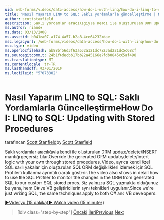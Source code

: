 ```yaml
---
uid: web-forms/videos/data-access/how-do-i-with-linq/how-do-i-linq-to-sql-updating-with-stored-procedures
title: 'Nasıl Yaparım LINQ to SQL: Saklı yordamlarla güncelleştirme | Microsoft Docs'
author: scottstanfield
description: Saklı yordamlar aracılığıyla kendi ile oluşturulan ORM update/delete/INSERT mantığı geçersiz kılar. Video, ayrıca için SQL Profiler'ı kullanma ayrıntılı olarak gösterir...
ms.author: riande
ms.date: 03/13/2008
ms.assetid: b041ea07-a174-4a57-b2a8-4ce64232bdae
msc.legacyurl: /web-forms/videos/data-access/how-do-i-with-linq/how-do-i-linq-to-sql-updating-with-stored-procedures
msc.type: video
ms.openlocfilehash: ab88bf56d3f63a562a121dc7523ad221dc5c68cf
ms.sourcegitcommit: 24b1f6decbb17bb22a45166e5fdb0845c65af498
ms.translationtype: MT
ms.contentlocale: tr-TR
ms.lasthandoff: 03/01/2019
ms.locfileid: "57073302"
---
```

<a name="how-do-i-linq-to-sql-updating-with-stored-procedures"></a><span data-ttu-id="0d0a0-104">Nasıl Yaparım LINQ to SQL: Saklı Yordamlarla Güncelleştirme</span><span class="sxs-lookup"><span data-stu-id="0d0a0-104">How Do I: LINQ to SQL: Updating with Stored Procedures</span></span>
====================
<span data-ttu-id="0d0a0-105">tarafından [Scott Stanfield](https://github.com/scottstanfield)</span><span class="sxs-lookup"><span data-stu-id="0d0a0-105">by [Scott Stanfield](https://github.com/scottstanfield)</span></span>

<span data-ttu-id="0d0a0-106">Saklı yordamlar aracılığıyla kendi ile oluşturulan ORM update/delete/INSERT mantığı geçersiz kılar.</span><span class="sxs-lookup"><span data-stu-id="0d0a0-106">Override the generated ORM update/delete/insert logic with your own through stored procedures.</span></span> <span data-ttu-id="0d0a0-107">Video, ayrıca kendi özel SQL saklı yakalar için oluşturulan SQL ORM değişiklikleri izlemek için SQL Profiler'ı kullanma ayrıntılı olarak gösterir.</span><span class="sxs-lookup"><span data-stu-id="0d0a0-107">The video also shows in detail how to use the SQL Profiler to monitor the changes in the ORM from generated SQL to our custom SQL stored procs.</span></span> <span data-ttu-id="0d0a0-108">Biz yalnızca SQL yazmakta olduğunuz bu yana, hem C# ve VB geliştiricilerin aynı teknikleri uygulanır.</span><span class="sxs-lookup"><span data-stu-id="0d0a0-108">Since we're just writing SQL, the same techniques apply to both C# and VB developers.</span></span>

[<span data-ttu-id="0d0a0-109">&#9654;Videoyu (15 dakika)</span><span class="sxs-lookup"><span data-stu-id="0d0a0-109">&#9654; Watch video (15 minutes)</span></span>](https://channel9.msdn.com/Blogs/ASP-NET-Site-Videos/how-do-i-linq-to-sql-updating-with-stored-procedures)

> [!div class="step-by-step"]
> <span data-ttu-id="0d0a0-110">[Önceki](how-do-i-linq-to-sql-using-stored-procedures.md)
> [İleri](how-do-i-linq-to-sql-executing-arbitrary-sql.md)</span><span class="sxs-lookup"><span data-stu-id="0d0a0-110">[Previous](how-do-i-linq-to-sql-using-stored-procedures.md)
[Next](how-do-i-linq-to-sql-executing-arbitrary-sql.md)</span></span>
